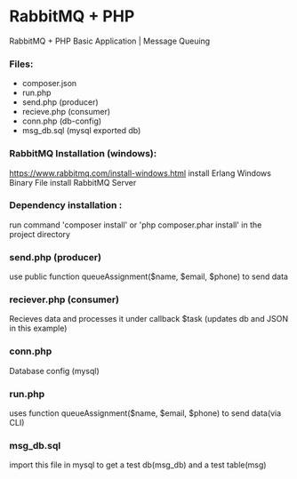# RabbitMQ + PHP
RabbitMQ + PHP Basic Application | Message Queuing

### Files:
* composer.json
* run.php 
* send.php (producer)
* recieve.php (consumer)
* conn.php (db-config)
* msg_db.sql (mysql exported db)
  

### RabbitMQ Installation (windows):
  https://www.rabbitmq.com/install-windows.html
  install Erlang Windows Binary File
  install RabbitMQ Server

### Dependency installation :
  run command 'composer install' or 'php composer.phar  install' in the project directory
  
  
### send.php (producer)
  use public function queueAssignment($name, $email, $phone) to send data
  
  
### reciever.php (consumer)
  Recieves data and processes it under callback $task (updates db and JSON in this example)
  
  
### conn.php
  Database config (mysql)
  
  
### run.php  
  uses function queueAssignment($name, $email, $phone) to send data(via CLI)

### msg_db.sql
  import this file in mysql to get a test db(msg_db) and a test table(msg)
